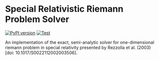 # Special Relativistic Riemann Problem Solver
[![PyPI version](https://badge.fury.io/py/srrp.svg)](https://pypi.org/project/srrp)
[![Test](https://github.com/cxkoda/srrp/workflows/Test/badge.svg)](https://github.com/cxkoda/srrp/actions)

An implementation of the exact, semi-analytic solver for one-dimensional riemann problem in special relativity presented by Rezzolla et al. (2003) [doi: 10.1017/S0022112002003506].
